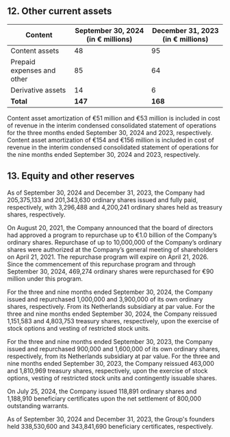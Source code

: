 ## 12. Other current assets

| Content | September 30, 2024 (in € millions) | December 31, 2023 (in € millions) |
|---------|-----------------------------------|----------------------------------|
| Content assets | 48 | 95 |
| Prepaid expenses and other | 85 | 64 |
| Derivative assets | 14 | 6 |
| **Total** | **147** | **168** |

Content asset amortization of €51 million and €53 million is included in cost of revenue in the interim condensed consolidated statement of operations for the three months ended September 30, 2024 and 2023, respectively. Content asset amortization of €154 and €156 million is included in cost of revenue in the interim condensed consolidated statement of operations for the nine months ended September 30, 2024 and 2023, respectively.

## 13. Equity and other reserves

As of September 30, 2024 and December 31, 2023, the Company had 205,375,133 and 201,343,630 ordinary shares issued and fully paid, respectively, with 3,296,488 and 4,200,241 ordinary shares held as treasury shares, respectively.

On August 20, 2021, the Company announced that the board of directors had approved a program to repurchase up to €1.0 billion of the Company’s ordinary shares. Repurchase of up to 10,000,000 of the Company’s ordinary shares were authorized at the Company’s general meeting of shareholders on April 21, 2021. The repurchase program will expire on April 21, 2026. Since the commencement of this repurchase program and through September 30, 2024, 469,274 ordinary shares were repurchased for €90 million under this program.

For the three and nine months ended September 30, 2024, the Company issued and repurchased 1,000,000 and 3,900,000 of its own ordinary shares, respectively. From its Netherlands subsidiary at par value. For the three and nine months ended September 30, 2024, the Company reissued 1,151,583 and 4,803,753 treasury shares, respectively, upon the exercise of stock options and vesting of restricted stock units.

For the three and nine months ended September 30, 2023, the Company issued and repurchased 900,000 and 1,600,000 of its own ordinary shares, respectively, from its Netherlands subsidiary at par value. For the three and nine months ended September 30, 2023, the Company reissued 463,000 and 1,810,969 treasury shares, respectively, upon the exercise of stock options, vesting of restricted stock units and contingently issuable shares.

On July 25, 2024, the Company issued 118,891 ordinary shares and 1,188,910 beneficiary certificates upon the net settlement of 800,000 outstanding warrants.

As of September 30, 2024 and December 31, 2023, the Group's founders held 338,530,600 and 343,841,690 beneficiary certificates, respectively.